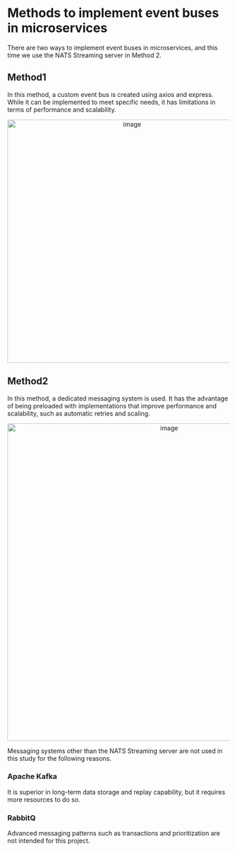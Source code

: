 # Methods to implement event buses in microservices

There are two ways to implement event buses in microservices, and this time we use the NATS Streaming server in Method 2.

## Method1
In this method, a custom event bus is created using axios and express. While it can be implemented to meet specific needs, it has limitations in terms of performance and scalability.
<p align="center">
  <img width="550" alt="image" src="https://github.com/katsurada1/Microservices/assets/91961057/72b3a0f2-6d84-4a09-8565-64fed28074ce">
</p>

## Method2
In this method, a dedicated messaging system is used. 
It has the advantage of being preloaded with implementations that improve performance and scalability, such as automatic retries and scaling.
<p align="center">
  <img width="718" alt="image" src="https://github.com/katsurada1/Microservices/assets/91961057/0985ea2c-21ac-4df2-84cf-1da96a054d6c">
</p>


Messaging systems other than the NATS Streaming server are not used in this study for the following reasons.

### Apache Kafka
It is superior in long-term data storage and replay capability, but it requires more resources to do so.

### RabbitQ
Advanced messaging patterns such as transactions and prioritization are not intended for this project.

